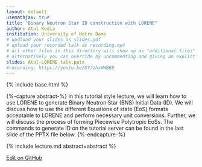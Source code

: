 ```yaml
---
layout: default
usemathjax: true
title: "Binary Neutron Star ID construction with LORENE"
author: Atul Kedia
institution: University of Notre Dame
# updload your slides as slides.pdf
# upload your recorded talk as recording.mp4
# all other files in this directory will show up as "additional files"
# alternatively you can override by uncommenting and giving an explict URL:
slides: Atul-LORENE talk.pptx
#recording: https://youtu.be/GYJzhxWWBB8
---
```

{% include base.html %}

{%-capture abstract-%}
In this tutorial style lecture, we will learn how to use LORENE to generate Binary Neutron Star (BNS) Initial Data (ID). We will discuss how to use the different Equations of state (EoS) formats acceptable to LORENE and perform necessary unit conversions. Further, we will discuss the process of forming Piecewise Polytropic EoSs. The commands to generate ID on the tutorial server can be found in the last slide of the PPTX file below.
{%-endcapture-%}

<div class="col-xs-12" markdown="1">
{% include lecture.md abstract=abstract %}

[Edit on GitHub](https://github.com/EinsteinToolkit/et2021uiuc/edit/master/{{page.path}})
</div>

